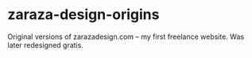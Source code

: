 # zaraza-design-origins
Original versions of zarazadesign.com – my first freelance website. Was later redesigned gratis.
